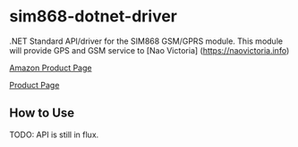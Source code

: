 # sim868-dotnet-driver

.NET Standard API/driver for the SIM868 GSM/GPRS module.  This module will provide GPS and GSM service to [Nao Victoria] (https://naovictoria.info)

[Amazon Product Page](https://www.amazon.com/Raspberry-Bluetooth-Expansion-Compatible-DataTransfer/dp/B076CPX4NN/ref=asc_df_B076CPX4NN/?tag=hyprod-20&linkCode=df0&hvadid=366288502003&hvpos=1o3&hvnetw=g&hvrand=14618383173361074425&hvpone=&hvptwo=&hvqmt=&hvdev=c&hvdvcmdl=&hvlocint=&hvlocphy=9001989&hvtargid=aud-801381245258:pla-426894134634&psc=1&tag=&ref=&adgrpid=74513439485&hvpone=&hvptwo=&hvadid=366288502003&hvpos=1o3&hvnetw=g&hvrand=14618383173361074425&hvqmt=&hvdev=c&hvdvcmdl=&hvlocint=&hvlocphy=9001989&hvtargid=aud-801381245258:pla-426894134634)

[Product Page](https://www.waveshare.com/gsm-gprs-gnss-hat.htm)

## How to Use

TODO: API is still in flux.
